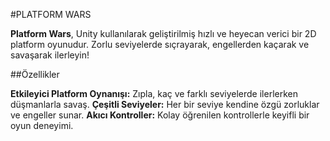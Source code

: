#PLATFORM WARS

**Platform Wars**, Unity kullanılarak geliştirilmiş hızlı ve heyecan verici bir 2D platform oyunudur. Zorlu seviyelerde sıçrayarak, engellerden kaçarak ve savaşarak ilerleyin!

##Özellikler

   **Etkileyici Platform Oynanışı:** Zıpla, kaç ve farklı seviyelerde ilerlerken düşmanlarla savaş.
   **Çeşitli Seviyeler:** Her bir seviye kendine özgü zorluklar ve engeller sunar.
   **Akıcı Kontroller:** Kolay öğrenilen kontrollerle keyifli bir oyun deneyimi.
